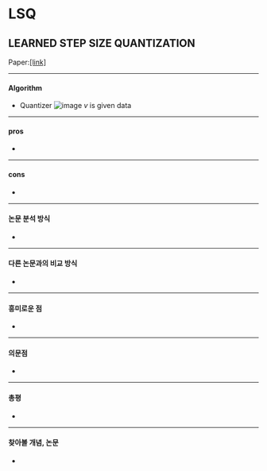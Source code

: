 # LSQ
## LEARNED STEP SIZE QUANTIZATION
Paper:[[link]](https://https://openreview.net/forum?id=rkgO66VKDS)



- - -
#### Algorithm
- Quantizer
![image](https://user-images.githubusercontent.com/49312486/129680626-7103f585-9910-4cad-8ea7-befccf55e0f4.png)
$v$ is given data
- - -
#### pros
- 
- - -
#### cons
- 
- - -
#### 논문 분석 방식
- 
- - -
#### 다른 논문과의 비교 방식
- 
- - -
#### 흥미로운 점
-
- - -
#### 의문점
- 
- - -
#### 총평
- 
- - -
#### 찾아볼 개념, 논문
-   

